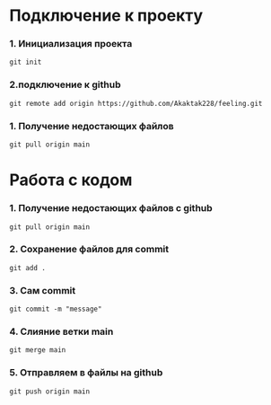 # Подключение к проекту
### 1. Инициализация проекта
```
git init
```
### 2.подключение к github
```
git remote add origin https://github.com/Akaktak228/feeling.git
```
### 1. Получение недостающих файлов
```
git pull origin main
```
# Работа с кодом
### 1. Получение недостающих  файлов с github
```
git pull origin main
```
### 2. Сохранение файлов для commit
```
git add .
```
### 3. Сам commit
```
git commit -m "message"
```
### 4. Слияние ветки main
```
git merge main
```
### 5. Отправляем в файлы на github
```
git push origin main
```

